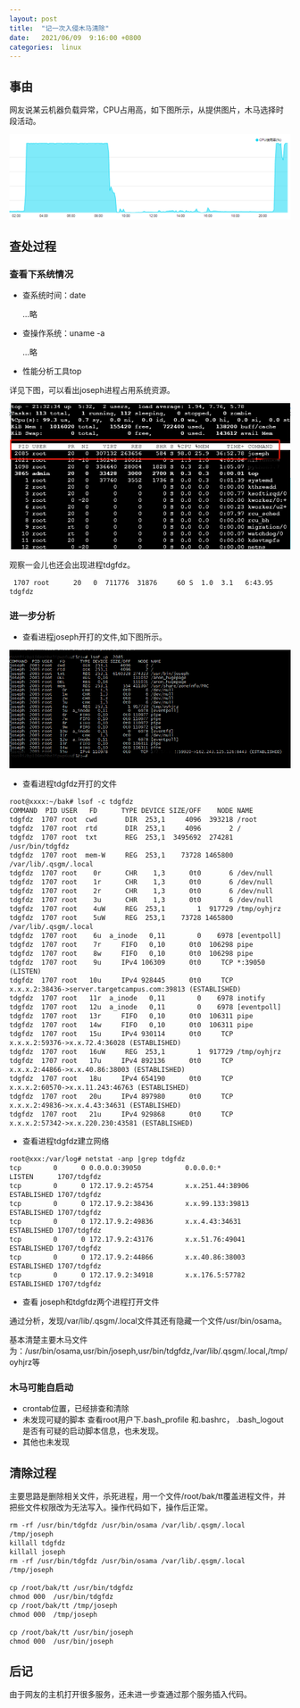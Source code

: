 ```yaml
---
layout: post
title:  "记一次入侵木马清除"
date:   2021/06/09  9:16:00 +0800
categories:  linux
---
```


## 事由

网友说某云机器负载异常，CPU占用高，如下图所示，从提供图片，木马选择时段活动。

![](/assets/img/incident0102.png)



## 查处过程

### 查看下系统情况

- 查系统时间：date

    ...略

- 查操作系统：uname -a

    ...略

- 性能分析工具top

详见下图，可以看出joseph进程占用系统资源。

![](/assets/img/incident0103.png)

观察一会儿也还会出现进程tdgfdz。

```
 1707 root      20   0  711776  31876     60 S  1.0  3.1   6:43.95 tdgfdz
```


### 进一步分析  

- 查看进程joseph开打的文件,如下图所示。

![](/assets/img/incident0104.png)


- 查看进程tdgfdz开打的文件  

```
root@xxxx:~/bak# lsof -c tdgfdz
COMMAND  PID USER   FD      TYPE DEVICE SIZE/OFF    NODE NAME
tdgfdz  1707 root  cwd       DIR  253,1     4096  393218 /root
tdgfdz  1707 root  rtd       DIR  253,1     4096       2 /
tdgfdz  1707 root  txt       REG  253,1  3495692  274281 /usr/bin/tdgfdz
tdgfdz  1707 root  mem-W     REG  253,1    73728 1465800 /var/lib/.qsgm/.local
tdgfdz  1707 root    0r      CHR    1,3      0t0       6 /dev/null
tdgfdz  1707 root    1r      CHR    1,3      0t0       6 /dev/null
tdgfdz  1707 root    2r      CHR    1,3      0t0       6 /dev/null
tdgfdz  1707 root    3u      CHR    1,3      0t0       6 /dev/null
tdgfdz  1707 root    4uW     REG  253,1        1  917729 /tmp/oyhjrz
tdgfdz  1707 root    5uW     REG  253,1    73728 1465800 /var/lib/.qsgm/.local
tdgfdz  1707 root    6u  a_inode   0,11        0    6978 [eventpoll]
tdgfdz  1707 root    7r     FIFO   0,10      0t0  106298 pipe
tdgfdz  1707 root    8w     FIFO   0,10      0t0  106298 pipe
tdgfdz  1707 root    9u     IPv4 106309      0t0     TCP *:39050 (LISTEN)
tdgfdz  1707 root   10u     IPv4 928445      0t0     TCP x.x.x.2:38436->server.targetcampus.com:39813 (ESTABLISHED)
tdgfdz  1707 root   11r  a_inode   0,11        0    6978 inotify
tdgfdz  1707 root   12u  a_inode   0,11        0    6978 [eventpoll]
tdgfdz  1707 root   13r     FIFO   0,10      0t0  106311 pipe
tdgfdz  1707 root   14w     FIFO   0,10      0t0  106311 pipe
tdgfdz  1707 root   15u     IPv4 930114      0t0     TCP x.x.x.2:59376->x.x.72.4:36028 (ESTABLISHED)
tdgfdz  1707 root   16uW     REG  253,1        1  917729 /tmp/oyhjrz
tdgfdz  1707 root   17u     IPv4 892136      0t0     TCP x.x.x.2:44866->x.x.40.86:38003 (ESTABLISHED)
tdgfdz  1707 root   18u     IPv4 654190      0t0     TCP x.x.x.2:60570->x.x.11.243:46763 (ESTABLISHED)
tdgfdz  1707 root   20u     IPv4 897980      0t0     TCP x.x.x.2:49836->x.x.4.43:34631 (ESTABLISHED)
tdgfdz  1707 root   21u     IPv4 929868      0t0     TCP x.x.x.2:57342->x.x.220.230:43581 (ESTABLISHED)
```

- 查看进程tdgfdz建立网络  

```
root@xxx:/var/log# netstat -anp |grep tdgfdz
tcp        0      0 0.0.0.0:39050           0.0.0.0:*               LISTEN      1707/tdgfdz
tcp        0      0 172.17.9.2:45754        x.x.251.44:38906     ESTABLISHED 1707/tdgfdz
tcp        0      0 172.17.9.2:38436        x.x.99.133:39813    ESTABLISHED 1707/tdgfdz
tcp        0      0 172.17.9.2:49836        x.x.4.43:34631       ESTABLISHED 1707/tdgfdz
tcp        0      0 172.17.9.2:43176        x.x.51.76:49041     ESTABLISHED 1707/tdgfdz
tcp        0      0 172.17.9.2:44866        x.x.40.86:38003     ESTABLISHED 1707/tdgfdz
tcp        0      0 172.17.9.2:34918        x.x.176.5:57782     ESTABLISHED 1707/tdgfdz
```


- 查看 joseph和tdgfdz两个进程打开文件

通过分析，发现/var/lib/.qsgm/.local文件其还有隐藏一个文件/usr/bin/osama。

基本清楚主要木马文件为：/usr/bin/osama,usr/bin/joseph,usr/bin/tdgfdz,/var/lib/.qsgm/.local,/tmp/oyhjrz等

### 木马可能自启动

- crontab位置，已经排查和清除
- 未发现可疑的脚本
查看root用户下.bash_profile 和.bashrc， .bash_logout是否有可疑的启动脚本信息，也未发现。
- 其他也未发现



## 清除过程

主要思路是删除相关文件，杀死进程，用一个文件/root/bak/tt覆盖进程文件，并把些文件权限改为无法写入。操作代码如下，操作后正常。  



```
rm -rf /usr/bin/tdgfdz /usr/bin/osama /var/lib/.qsgm/.local  /tmp/joseph
killall tdgfdz
killall joseph
rm -rf /usr/bin/tdgfdz /usr/bin/osama /var/lib/.qsgm/.local  /tmp/joseph

cp /root/bak/tt /usr/bin/tdgfdz
chmod 000  /usr/bin/tdgfdz
cp /root/bak/tt /tmp/joseph
chmod 000  /tmp/joseph

cp /root/bak/tt /usr/bin/joseph
chmod 000  /usr/bin/joseph
```


## 后记

由于网友的主机打开很多服务，还未进一步查通过那个服务插入代码。


